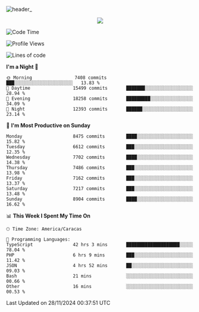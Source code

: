 ![header_](https://github.com/user-attachments/assets/4010d822-ccdc-4198-b608-18c773338d18)


<p align="center">
  <a href="http://www.github.com/thevacs">
    <img src="https://github-readme-streak-stats.herokuapp.com/?user=thevacs&stroke=ffffff&background=1c1917&ring=0891b2&fire=0891b2&currStreakNum=ffffff&currStreakLabel=0891b2&sideNums=ffffff&sideLabels=ffffff&dates=ffffff&hide_border=true" />
  </a>
</p>

<!--START_SECTION:waka-->
![Code Time](http://img.shields.io/badge/Code%20Time-3%2C123%20hrs%205%20mins-blue)

![Profile Views](http://img.shields.io/badge/Profile%20Views-0-blue)

![Lines of code](https://img.shields.io/badge/From%20Hello%20World%20I%27ve%20Written-5.2%20million%20lines%20of%20code-blue)

**I'm a Night 🦉** 

```text
🌞 Morning                7408 commits        ███░░░░░░░░░░░░░░░░░░░░░░   13.83 % 
🌆 Daytime                15499 commits       ███████░░░░░░░░░░░░░░░░░░   28.94 % 
🌃 Evening                18258 commits       █████████░░░░░░░░░░░░░░░░   34.09 % 
🌙 Night                  12393 commits       ██████░░░░░░░░░░░░░░░░░░░   23.14 % 
```
📅 **I'm Most Productive on Sunday** 

```text
Monday                   8475 commits        ████░░░░░░░░░░░░░░░░░░░░░   15.82 % 
Tuesday                  6612 commits        ███░░░░░░░░░░░░░░░░░░░░░░   12.35 % 
Wednesday                7702 commits        ████░░░░░░░░░░░░░░░░░░░░░   14.38 % 
Thursday                 7486 commits        ███░░░░░░░░░░░░░░░░░░░░░░   13.98 % 
Friday                   7162 commits        ███░░░░░░░░░░░░░░░░░░░░░░   13.37 % 
Saturday                 7217 commits        ███░░░░░░░░░░░░░░░░░░░░░░   13.48 % 
Sunday                   8904 commits        ████░░░░░░░░░░░░░░░░░░░░░   16.62 % 
```


📊 **This Week I Spent My Time On** 

```text
🕑︎ Time Zone: America/Caracas

💬 Programming Languages: 
TypeScript               42 hrs 3 mins       ████████████████████░░░░░   78.04 % 
PHP                      6 hrs 9 mins        ███░░░░░░░░░░░░░░░░░░░░░░   11.42 % 
JSON                     4 hrs 52 mins       ██░░░░░░░░░░░░░░░░░░░░░░░   09.03 % 
Bash                     21 mins             ░░░░░░░░░░░░░░░░░░░░░░░░░   00.66 % 
Other                    16 mins             ░░░░░░░░░░░░░░░░░░░░░░░░░   00.53 % 
```


 Last Updated on 28/11/2024 00:37:51 UTC
<!--END_SECTION:waka-->
